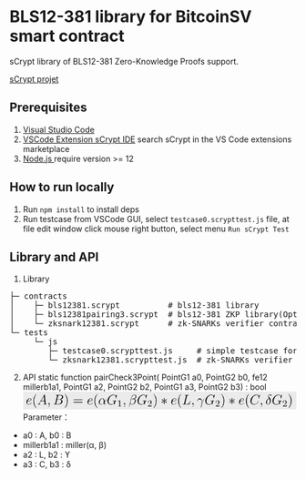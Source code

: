 # BLS12-381 library for BitcoinSV smart contract
sCrypt library of BLS12-381 Zero-Knowledge Proofs support.

[sCrypt projet](https://github.com/sCrypt-Inc/boilerplate)

## Prerequisites
1. [Visual Studio Code](https://code.visualstudio.com/download)
2. [VSCode Extension sCrypt IDE](https://scrypt-ide.readthedocs.io/en/latest/index.html) search sCrypt in the VS Code extensions marketplace
3. [Node.js ](https://nodejs.org/en/download/) require version >= 12

## How to run locally
1. Run `npm install` to install deps
2. Run testcase from VSCode GUI, select `testcase0.scrypttest.js` file, at file edit window click mouse right button, select menu `Run sCrypt Test`

## Library and API
1. Library
<pre>
├─ contracts
│    ├─ bls12381.scrypt          # bls12-381 library
│    ├─ bls12381pairing3.scrypt  # bls12-381 ZKP library(Optimized 3-pairs)
│    └─ zksnark12381.scrypt      # zk-SNARKs verifier contract example
└─ tests
     └─ js
        ├─ testcase0.scrypttest.js     # simple testcase for quickstart
        └─ zksnark12381.scrypttest.js  # zk-SNARKs verifier API example
</pre>
2. API
static function pairCheck3Point(
            PointG1 a0, PointG2 b0,
            fe12 millerb1a1,
            PointG1 a2, PointG2 b2,
            PointG1 a3, PointG2 b3) : bool
![formula](https://github.com/walker9296/BLS12-381/blob/main/res/formula.png)
Parameter：
- a0 : A, b0 : B
- millerb1a1 : miller(α, β)
- a2 : L, b2 : ϒ
- a3 : C, b3 : δ
